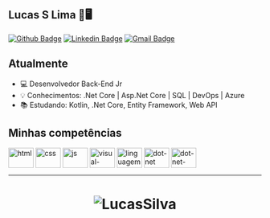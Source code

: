 ## Lucas S Lima 🐧🖥
[![Github Badge](https://img.shields.io/badge/-lucassilva996-000?style=flat-square&logo=Github&logoColor=white&link=https://github.com/lucassilva996)](https://github.com/lucassilva996)
[![Linkedin Badge](https://img.shields.io/badge/-lucassilva996-blue?style=flat-square&logo=Linkedin&logoColor=white&link=https://www.linkedin.com/in/lucassilva996/)](https://www.linkedin.com/in/lucassilva996//)
[![Gmail Badge](https://img.shields.io/badge/-lucasdevprojectroyals.ls@gmail.com-c14438?style=flat-square&logo=Gmail&logoColor=white&link=mailto:lucasdevprojectroyals.ls@gmail.com)](mailto:lucasdevprojectroyals.ls@gmail.com)

## Atualmente
-  💻 Desenvolvedor Back-End Jr
-  💡 Conhecimentos: .Net Core | Asp.Net Core | SQL | DevOps | Azure
-  :books: Estudando: Kotlin, .Net Core, Entity Framework, Web API

## Minhas competências
<p>
<img align="center" alt="html" height="40" width="50" src="https://icon-icons.com/icons2/2415/PNG/128/html_original_wordmark_logo_icon_146478.png" style="max-width:100%;">
<img align="center" alt="css" height="40" width="50" src="https://icon-icons.com/icons2/2415/PNG/128/css_original_wordmark_logo_icon_146576.png" style="max-width:100%;">
<img align="center" alt="js" height="40" width="50" src="https://icon-icons.com/icons2/2415/PNG/128/javascript_original_logo_icon_146455.png" style="max-width:100%;">
<img align="center" alt="visual-studio" height="40" width="50" src="https://icon-icons.com/icons2/2415/PNG/128/visualstudio_plain_wordmark_logo_icon_146309.png" style="max-width:100%;">
<img align="center" alt="linguagem-csharp" height="40" width="50" src="https://icon-icons.com/icons2/2415/PNG/128/csharp_original_logo_icon_146578.png" style="max-width:100%;">
<img align="center" alt="dot-net" height="40" width="50" src="https://icon-icons.com/icons2/2415/PNG/128/dot_net_plain_wordmark_logo_icon_146545.png" style="max-width:100%;">
 <img align="center" alt="dot-net-core" height="40" width="50" src="https://upload.wikimedia.org/wikipedia/commons/thumb/e/ee/.NET_Core_Logo.svg/240px-.NET_Core_Logo.svg.png" style="max-width:100%;">
<p>
<p>

<hr>
<h1 align="center">
<img alt="LucasSilva" src="https://github-readme-stats.codestackr.vercel.app/api?username=lucassilva996&show_icons=true&hide_border=true&" />
</h1>
